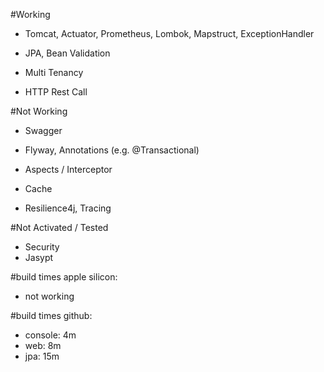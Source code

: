 #Working 
- Tomcat, Actuator, Prometheus, Lombok, Mapstruct, ExceptionHandler

- JPA, Bean Validation
  
- Multi Tenancy
- HTTP Rest Call

#Not Working
- Swagger
- Flyway, Annotations (e.g. @Transactional)
- Aspects / Interceptor
- Cache
  
- Resilience4j, Tracing

#Not Activated / Tested
- Security
- Jasypt

#build times apple silicon:
- not working

#build times github:
- console: 4m
- web: 8m
- jpa: 15m